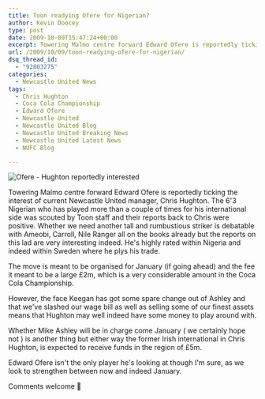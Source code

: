 ```yaml
---
title: Toon readying Ofere for Nigerian?
author: Kevin Doocey
type: post
date: 2009-10-09T15:47:24+00:00
excerpt: Towering Malmo centre forward Edward Ofere is reportedly ticking the interest of current..
url: /2009/10/09/toon-readying-ofere-for-nigerian/
dsq_thread_id:
  - "92803275"
categories:
  - Newcastle United News
tags:
  - Chris Hughton
  - Coca Cola Championship
  - Edward Ofere
  - Newcastle United
  - Newcastle United Blog
  - Newcastle United Breaking News
  - Newcastle United Latest News
  - NUFC Blog

---
```

![Ofere - Hughton reportedly interested](https://gfx2.aftonbladet-cdn.se/image/12008646/480/normal/cc94ee0f48081/edward+ofere)

Towering Malmo centre forward Edward Ofere is reportedly ticking the interest of current Newcastle United manager, Chris Hughton. The 6'3 Nigerian who has played more than a couple of times for his international side was scouted by Toon staff and their reports back to Chris were positive. Whether we need another tall and rumbustious striker is debatable with  Ameobi, Carroll, Nile Ranger all on the books already but the reports on this lad are very interesting indeed. He's highly rated within Nigeria and indeed within Sweden where he plys his trade.

The move is meant to be organised for January (if going ahead) and the fee it meant to be a large £2m, which is a very considerable amount in the Coca Cola Championship.

However, the face Keegan has got some spare change out of Ashley and that we've slashed our wage bill as well as selling some of our finest assets means that Hughton may well indeed have some money to play around with.

Whether Mike Ashley will be in charge come January ( we certainly hope not ) is another thing but either way the former Irish international in Chris Hughton, is expected to receive funds in the region of £5m.

Edward Ofere isn't the only player he's looking at though I'm sure, as we look to strengthen between now and indeed January.

Comments welcome 🙂
